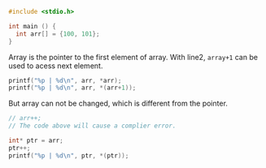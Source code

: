 ```c
#include <stdio.h>

int main () {
  int arr[] = {100, 101};
}
```

Array is the pointer to the first element of array. With line2, `array+1` can be used to acess next element.
```c
printf("%p | %d\n", arr, *arr);
printf("%p | %d\n", arr, *(arr+1));
```

But array can not be changed, which is different from the pointer.
```c
// arr++;
// The code above will cause a complier error.

int* ptr = arr;
ptr++;
printf("%p | %d\n", ptr, *(ptr));
```
